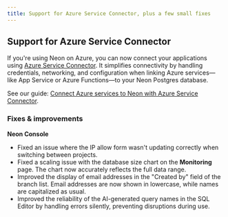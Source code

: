 ```yaml
---
title: Support for Azure Service Connector, plus a few small fixes
---
```


## Support for Azure Service Connector

If you're using Neon on Azure, you can now connect your applications using [Azure Service Connector](https://learn.microsoft.com/en-us/azure/service-connector/overview). It simplifies connectivity by handling credentials, networking, and configuration when linking Azure services—like App Service or Azure Functions—to your Neon Postgres database.

See our guide: [Connect Azure services to Neon with Azure Service Connector](/guides/azure-service-connector).

### Fixes & improvements

**Neon Console**

- Fixed an issue where the IP allow form wasn't updating correctly when switching between projects.
- Fixed a scaling issue with the database size chart on the **Monitoring** page. The chart now accurately reflects the full data range.
- Improved the display of email addresses in the "Created by" field of the branch list. Email addresses are now shown in lowercase, while names are capitalized as usual.
- Improved the reliability of the AI-generated query names in the SQL Editor by handling errors silently, preventing disruptions during use.
